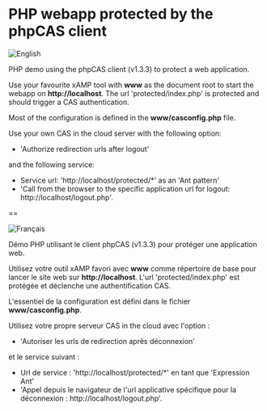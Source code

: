 PHP webapp protected by the phpCAS client
==

![English](https://www.casinthecloud.com/img/other/flag_en.png)

PHP demo using the phpCAS client (v1.3.3) to protect a web application.

Use your favourite xAMP tool with **www** as the document root to start the webapp on **http://localhost**. The url 'protected/index.php' is protected and should trigger a CAS authentication.

Most of the configuration is defined in the **www/casconfig.php** file.

Use your own CAS in the cloud server with the following option:

- 'Authorize redirection urls after logout'

and the following service:

- Service url: 'http://localhost/protected/*' as an 'Ant pattern'
- 'Call from the browser to the specific application url for logout: http://localhost/logout.php'.

==

![Français](https://www.casinthecloud.com/img/other/flag_fr.png)

Démo PHP utilisant le client phpCAS (v1.3.3) pour protéger une application web.

Utilisez votre outil xAMP favori avec **www** comme répertoire de base pour lancer le site web sur **http://localhost**. L'url 'protected/index.php' est protégée et déclenche une authentification CAS.

L'essentiel de la configuration est défini dans le fichier **www/casconfig.php**.

Utilisez votre propre serveur CAS in the cloud avec l'option :

- 'Autoriser les urls de redirection après déconnexion'

et le service suivant :

- Url de service : 'http://localhost/protected/*' en tant que 'Expression Ant'
- 'Appel depuis le navigateur de l'url applicative spécifique pour la déconnexion : http://localhost/logout.php'.
